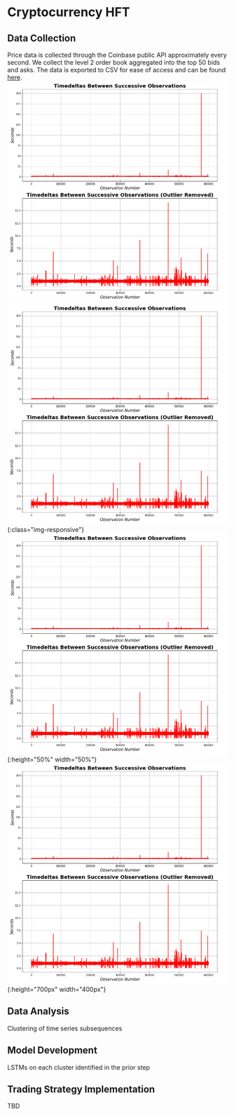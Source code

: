 # Cryptocurrency HFT

## Data Collection
Price data is collected through the Coinbase public API approximately every second. We collect the level 2 order book aggregated into the top 50 bids and asks. The data is exported to CSV for ease of access and can be found [here](./data).
![alt text](./figures/Timedelta_Quality.png)
![test image size](./figures/Timedelta_Quality.png){:class="img-responsive"}
![test image size](./figures/Timedelta_Quality.png){:height="50%" width="50%"}
![test image size](./figures/Timedelta_Quality.png){:height="700px" width="400px"}

## Data Analysis
Clustering of time series subsequences

## Model Development
LSTMs on each cluster identified in the prior step

## Trading Strategy Implementation
TBD

